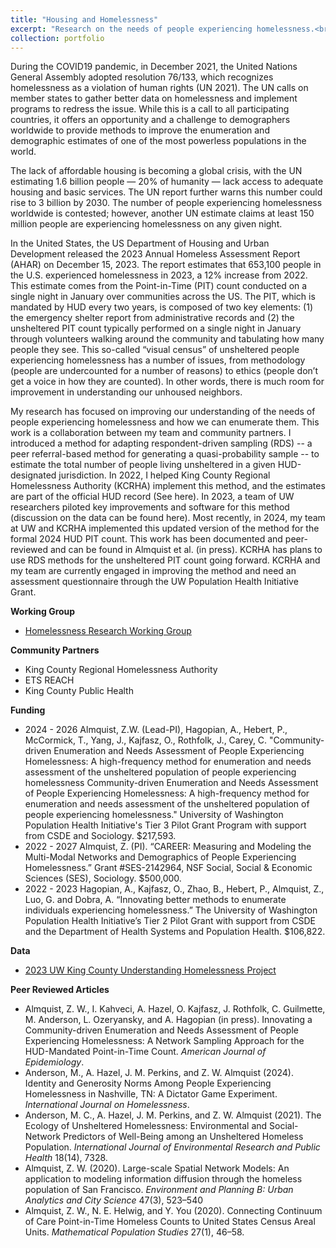 ```yaml
---
title: "Housing and Homelessness"
excerpt: "Research on the needs of people experiencing homelessness.<br/><img src='/images/500x300.png'>"
collection: portfolio
---
```


During the COVID19 pandemic, in December 2021, the United Nations General Assembly adopted resolution 76/133, which recognizes homelessness as a violation of human rights (UN 2021). The UN calls on member states to gather better data on homelessness and implement programs to redress the issue. While this is a call to all participating countries, it offers an opportunity and a challenge to demographers worldwide to provide methods to improve the enumeration and demographic estimates of one of the most powerless populations in the world.

The lack of affordable housing is becoming a global crisis, with the UN estimating 1.6 billion people — 20% of humanity — lack access to adequate housing and basic services. The UN report further warns this number could rise to 3 billion by 2030. The number of people experiencing homelessness worldwide is contested; however, another UN estimate claims at least 150 million people are experiencing homelessness on any given night. 

In the United States, the US Department of Housing and Urban Development released the 2023 Annual Homeless Assessment Report (AHAR) on December 15, 2023. The report estimates that 653,100 people in the U.S. experienced homelessness in 2023, a 12% increase from 2022. This estimate comes from the Point-in-Time (PIT) count conducted on a single night in January over communities across the US. The PIT, which is mandated by HUD every two years, is composed of two key elements: (1) the emergency shelter report from administrative records and (2) the unsheltered PIT count typically performed on a single night in January through volunteers walking around the community and tabulating how many people they see. This so-called “visual census” of unsheltered people experiencing homelessness has a number of issues, from methodology (people are undercounted for a number of reasons) to ethics (people don’t get a voice in how they are counted). In other words, there is much room for improvement in understanding our unhoused neighbors.

My research has focused on improving our understanding of the needs of people experiencing homelessness and how we can enumerate them. This work is a collaboration between my team and community partners. I introduced a method for adapting respondent-driven sampling (RDS) -- a peer referral-based method for generating a quasi-probability sample -- to estimate the total number of people living unsheltered in a given HUD-designated jurisdiction. In 2022, I helped King County Regional Homelessness Authority (KCRHA) implement this method, and the estimates are part of the official HUD record (See here). In 2023, a team of UW researchers piloted key improvements and software for this method (discussion on the data can be found here). Most recently, in 2024, my team at UW and KCRHA implemented this updated version of the method for the formal 2024 HUD PIT count. This work has been documented and peer-reviewed and can be found in Almquist et al. (in press). KCRHA has plans to use RDS methods for the unsheltered PIT count going forward. KCRHA and my team are currently engaged in improving the method and need an assessment questionnaire through the UW Population Health Initiative Grant. 

<b>Working Group</b>

* [Homelessness Research Working Group](https://ssdalab.github.io/kcpehworkinggroup/)

<b>Community Partners</b>

* King County Regional Homelessness Authority
* ETS REACH
* King County Public Health

<b>Funding</b>

* 2024 - 2026 Almquist, Z.W. (Lead-PI), Hagopian, A., Hebert, P., McCormick, T., Yang, J., Kajfasz, O., Rothfolk, J., Carey, C. "Community-driven Enumeration and Needs Assessment of People Experiencing Homelessness: A high-frequency method for enumeration and needs assessment of the unsheltered population of people experiencing homelessness Community-driven Enumeration and Needs Assessment of People Experiencing Homelessness: A high-frequency method for enumeration and needs assessment of the unsheltered population of people experiencing homelessness." University of Washington Population Health Initiative's Tier 3 Pilot Grant Program with support from CSDE and Sociology. $217,593.
* 2022 - 2027 Almquist, Z. (PI). “CAREER: Measuring and Modeling the Multi-Modal Networks and Demographics of People Experiencing Homelessness.” Grant #SES-2142964, NSF Social, Social & Economic Sciences (SES), Sociology. $500,000.
* 2022 - 2023 Hagopian, A., Kajfasz, O., Zhao, B., Hebert, P., Almquist, Z., Luo, G. and Dobra, A. “Innovating better methods to enumerate individuals experiencing homelessness.” The University of Washington Population Health Initiative’s Tier 2 Pilot Grant with support from CSDE and the Department of Health Systems and Population Health. $106,822.


<b>Data</b>

* <a href="https://uwescience.github.io/DSSG2024_understanding_homelessness/">2023 UW King County Understanding Homelessness Project</a>

<b>Peer Reviewed Articles</b>

* Almquist, Z. W., I. Kahveci, A. Hazel, O. Kajfasz, J. Rothfolk, C. Guilmette, M. Anderson, L. Ozeryansky, and A. Hagopian (in press). Innovating a Community-driven Enumeration and Needs Assessment of People Experiencing Homelessness: A Network Sampling Approach for the HUD-Mandated Point-in-Time Count. <i>American Journal of Epidemiology</i>.
* Anderson, M., A. Hazel, J. M. Perkins, and Z. W. Almquist (2024). Identity and Generosity Norms Among People Experiencing Homelessness in Nashville, TN: A Dictator Game Experiment. <i>International Journal on Homelessness</i>.
* Anderson, M. C., A. Hazel, J. M. Perkins, and Z. W. Almquist (2021). The Ecology of Unsheltered Homelessness: Environmental and Social-Network Predictors of Well-Being among an Unsheltered Homeless Population. <i>International Journal of Environmental Research and Public Health</i> 18(14), 7328.
* Almquist, Z. W. (2020). Large-scale Spatial Network Models: An application to modeling information diffusion through the homeless population of San Francisco. <i>Environment and Planning B: Urban Analytics and City
Science</i> 47(3), 523–540
* Almquist, Z. W., N. E. Helwig, and Y. You (2020). Connecting Continuum of Care Point-in-Time Homeless Counts to United States Census Areal Units. <i>Mathematical Population Studies</i> 27(1), 46–58.

